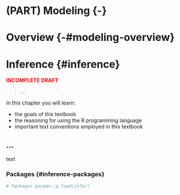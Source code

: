 # (PART) Modeling {-}

# Overview {-#modeling-overview}





# Inference {#inference}

<p style="font-weight:bold; color:red;">INCOMPLETE DRAFT</p>

> ...


<div class="rmdkey">
<p>In this chapter you will learn:</p>
<ul>
<li>the goals of this textbook</li>
<li>the reasoning for using the R programming language</li>
<li>important text conventions employed in this textbook</li>
</ul>
</div>

<!-- COURSE STRUCTURE

TUTORIALS:

- ...

SWIRL:

- ...

WORKED/ RECIPE:

- ...

PROJECT:

- ...

GOALS:

...

-->

## ...

text

### Packages {#inference-packages}


```r
# Packages pacman::p_load(infer)
```
